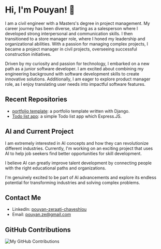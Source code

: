 # Hi, I'm Pouyan!  👋

I am a civil engineer with a Masters's degree in project management. My career journey has been diverse, starting as a salesperson where I developed strong interpersonal and communication skills. I then transitioned to a store manager role, where I honed my leadership and organizational abilities. With a passion for managing complex projects, I became a project manager in civil projects, overseeing successful construction initiatives.

Driven by my curiosity and passion for technology, I embarked on a new path as a junior software developer. I am excited about combining my engineering background with software development skills to create innovative solutions. Additionally, I am eager to explore product manager role, as I enjoy translating user needs into impactful software features.

## Recent Repositories

- [portfolio template](https://github.com/pouyanze/portfolio): a portfolio template written with Django.
- [Todo list app](https://github.com/pouyanze/Faeze-Pouyan-Hutan-todo-app): a simple Todo list app which Express.JS.

## AI and Current Project

I am extremely interested in AI concepts and how they can revolutionize different industries. Currently, I'm working on an exciting project that uses AI to help job seekers find better opportunities for skill development.

I believe AI can greatly improve talent development by connecting people with the right educational paths and organizations.

I'm genuinely excited to be part of AI advancements and explore its endless potential for transforming industries and solving complex problems.

## Contact Me

- LinkedIn: [pouyan-zeraati-chaveshlou](https://www.linkedin.com/in/pouyan-zeraati-chaveshlou-a7007793/)
- Email: pouyan.ze@gmail.com

## GitHub Contributions

![My GitHub Contributions](https://github-readme-stats.vercel.app/api?username=pouyanze&show_icons=true&count_private=true&hide_title=true&hide_border=true)

<!--
**pouyanze/pouyanze** is a ✨ _special_ ✨ repository because its `README.md` (this file) appears on your GitHub profile.

Here are some ideas to get you started:

- 🔭 I’m currently working on ...
- 🌱 I’m currently learning ...
- 👯 I’m looking to collaborate on ...
- 🤔 I’m looking for help with ...
- 💬 Ask me about ...
- 📫 How to reach me: ...
- 😄 Pronouns: ...
- ⚡ Fun fact: ...
-->
